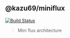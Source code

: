 ## @kazu69/miniflux

[![Build Status](https://travis-ci.org/kazu69/miniflux.svg?branch=master)](https://travis-ci.org/kazu69/miniflux)

> Mini flux architecture
